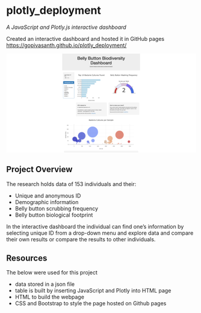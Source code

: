 # plotly_deployment
_A JavaScript and Plotly.js interactive dashboard_

Created an interactive dashboard and hosted it in GitHub pages 
https://gopivasanth.github.io/plotly_deployment/

![Dashboard Preview_](https://github.com/gopivasanth/plotly_deployment/blob/3b9d6e91e3a4f596d2eacfdbe62e7c0c209fdabf/Bellybutton-Biodiversity.png)

## Project Overview

The research holds data of 153 individuals and their:
-   Unique and anonymous ID
-   Demographic information
-   Belly button scrubbing frequency
-   Belly button biological footprint

In the interactive dashboard the individual can find one’s information by selecting unique ID from a drop-down menu and explore data and compare their own results or compare the results to other individuals. 
  
## Resources
The below were used for this project
-   data stored in a json file 
-   table is built by inserting JavaScript and  Plotly into HTML page 
-   HTML to build the webpage 
-   CSS and Bootstrap to style the page hosted on Github pages
